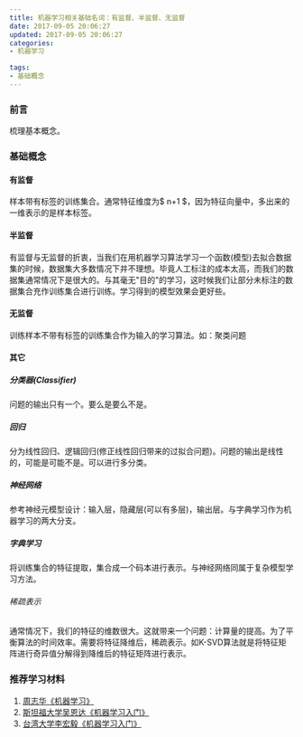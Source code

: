 ```yaml
---
title: 机器学习相关基础名词：有监督、半监督、无监督
date: 2017-09-05 20:06:27
updated: 2017-09-05 20:06:27
categories:
- 机器学习

tags:
- 基础概念
---
```

### 前言
梳理基本概念。

<!--more-->

### 基础概念
#### 有监督
样本带有标签的训练集合。通常特征维度为$ n+1 $，因为特征向量中，多出来的一维表示的是样本标签。

#### 半监督
有监督与无监督的折衷，当我们在用机器学习算法学习一个函数(模型)去拟合数据集的时候，数据集大多数情况下并不理想。毕竟人工标注的成本太高，而我们的数据集通常情况下是很大的。与其毫无"目的"的学习，这时候我们让部分未标注的数据集合充作训练集合进行训练。学习得到的模型效果会更好些。

#### 无监督
训练样本不带有标签的训练集合作为输入的学习算法。如：聚类问题

#### 其它
##### 分类器(Classifier)
问题的输出只有一个。要么是要么不是。

##### 回归
分为线性回归、逻辑回归(修正线性回归带来的过拟合问题)。问题的输出是线性的，可能是可能不是。可以进行多分类。

##### 神经网络
参考神经元模型设计：输入层，隐藏层(可以有多层)，输出层。与字典学习作为机器学习的两大分支。

##### 字典学习
将训练集合的特征提取，集合成一个码本进行表示。与神经网络同属于复杂模型学习方法。

###### 稀疏表示
通常情况下，我们的特征的维数很大。这就带来一个问题：计算量的提高。为了平衡算法的时间效率。需要将特征降维后，稀疏表示。如K-SVD算法就是将特征矩阵进行奇异值分解得到降维后的特征矩阵进行表示。

### 推荐学习材料

1. [周志华《机器学习》](https://book.douban.com/subject/26708119/)
2. [斯坦福大学吴恩达《机器学习入门》](http://open.163.com/special/opencourse/machinelearning.html)
3. [台湾大学李宏毅《机器学习入门》](https://www.bilibili.com/video/av46561029/)